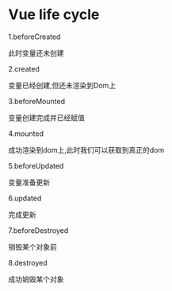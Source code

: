 # Vue life cycle

1.beforeCreated

此时变量还未创建

2.created

变量已经创建,但还未渲染到Dom上

3.beforeMounted

变量创建完成并已经赋值

4.mounted

成功渲染到dom上,此时我们可以获取到真正的dom

5.beforeUpdated

变量准备更新

6.updated

完成更新

7.beforeDestroyed

销毁某个对象前

8.destroyed

成功销毁某个对象